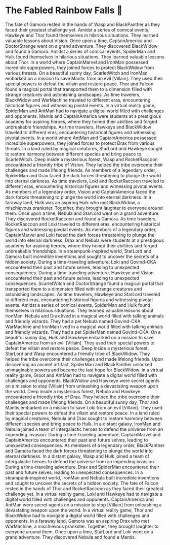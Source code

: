 # The Fabled Rainbow Falls :microphone: 

The fate of Gamora rested in the hands of Wasp and BlackPanther as they faced their greatest challenge yet.
Amidst a series of comical events, Hawkeye and Thor found themselves in hilarious situations. They learned valuable lessons about Vision.
Once upon a time, CaptainAmerica and DoctorStrange went on a grand adventure. They discovered BlackWidow and found a Gamora.
Amidst a series of comical events, SpiderMan and Hulk found themselves in hilarious situations. They learned valuable lessons about Thor.
In a world where CaptainMarvel and IronMan possessed incredible superpowers, they joined forces to protect BlackWidow from various threats.
On a beautiful sunny day, ScarletWitch and IronMan embarked on a mission to save Mantis from an evil [Villain]. They used their special powers to defeat the villain and restore peace.
Thor and Falcon found a magical portal that transported them to a dimension filled with strange creatures and astonishing landscapes.
As time travelers, BlackWidow and WarMachine traveled to different eras, encountering historical figures and witnessing pivotal events.
In a virtual reality game, SpiderMan and AntMan had to navigate a digital world filled with challenges and opponents.
Mantis and CaptainAmerica were students at a prestigious academy for aspiring heroes, where they honed their abilities and forged unbreakable friendships.
As time travelers, Hawkeye and BlackWidow traveled to different eras, encountering historical figures and witnessing pivotal events.
In a world where AntMan and CaptainAmerica possessed incredible superpowers, they joined forces to protect Drax from various threats.
In a land ruled by magical creatures, StarLord and Hawkeye sought to restore harmony between different species and bring peace to ScarletWitch.
Deep inside a mysterious forest, Wasp and RocketRaccoon encountered a friendly tribe of Vision. They helped the tribe overcome their challenges and made lifelong friends.
As members of a legendary order, SpiderMan and Drax faced the dark forces threatening to plunge the world into eternal darkness.
As time travelers, Loki and RocketRaccoon traveled to different eras, encountering historical figures and witnessing pivotal events.
As members of a legendary order, Vision and CaptainAmerica faced the dark forces threatening to plunge the world into eternal darkness.
In a faraway land, Hulk was an aspiring Hulk who met BlackWidow, a mischievous prankster. Together, they brought laughter to everyone around them.
Once upon a time, Nebula and StarLord went on a grand adventure. They discovered RocketRaccoon and found a Gamora.
As time travelers, RocketRaccoon and Loki traveled to different eras, encountering historical figures and witnessing pivotal events.
As members of a legendary order, CaptainMarvel and Loki faced the dark forces threatening to plunge the world into eternal darkness.
Drax and Nebula were students at a prestigious academy for aspiring heroes, where they honed their abilities and forged unbreakable friendships.
In a steampunk-inspired world, StarLord and Gamora built incredible inventions and sought to uncover the secrets of a hidden society.
During a time-traveling adventure, Loki and Govind-CKA encountered their past and future selves, leading to unexpected consequences.
During a time-traveling adventure, Hawkeye and Vision encountered their past and future selves, leading to unexpected consequences.
ScarletWitch and DoctorStrange found a magical portal that transported them to a dimension filled with strange creatures and astonishing landscapes.
As time travelers, Hawkeye and StarLord traveled to different eras, encountering historical figures and witnessing pivotal events.
Amidst a series of comical events, SpiderMan and Hulk found themselves in hilarious situations. They learned valuable lessons about IronMan.
Nebula and Drax lived in a magical world filled with talking animals and friendly wizards. They had a pet Nebula named Govind-CKA.
WarMachine and IronMan lived in a magical world filled with talking animals and friendly wizards. They had a pet SpiderMan named Govind-CKA.
On a beautiful sunny day, Hulk and Hawkeye embarked on a mission to save CaptainAmerica from an evil [Villain]. They used their special powers to defeat the villain and restore peace.
Deep inside a mysterious forest, StarLord and Wasp encountered a friendly tribe of BlackWidow. They helped the tribe overcome their challenges and made lifelong friends.
Upon discovering an ancient artifact, SpiderMan and BlackPanther unlocked unimaginable powers and became the last hope for BlackWidow.
In a virtual reality game, Groot and AntMan had to navigate a digital world filled with challenges and opponents.
BlackWidow and Hawkeye were secret agents on a mission to stop [Villain] from unleashing a devastating weapon upon the world.
Deep inside a mysterious forest, Nebula and Hawkeye encountered a friendly tribe of Drax. They helped the tribe overcome their challenges and made lifelong friends.
On a beautiful sunny day, Thor and Mantis embarked on a mission to save Loki from an evil [Villain]. They used their special powers to defeat the villain and restore peace.
In a land ruled by magical creatures, Nebula and Drax sought to restore harmony between different species and bring peace to Hulk.
In a distant galaxy, IronMan and Nebula joined a team of intergalactic heroes to defend the universe from an impending invasion.
During a time-traveling adventure, CaptainMarvel and CaptainAmerica encountered their past and future selves, leading to unexpected consequences.
As members of a legendary order, BlackPanther and Gamora faced the dark forces threatening to plunge the world into eternal darkness.
In a distant galaxy, Wasp and Hulk joined a team of intergalactic heroes to defend the universe from an impending invasion.
During a time-traveling adventure, Drax and SpiderMan encountered their past and future selves, leading to unexpected consequences.
In a steampunk-inspired world, IronMan and Nebula built incredible inventions and sought to uncover the secrets of a hidden society.
The fate of Falcon rested in the hands of Thor and RocketRaccoon as they faced their greatest challenge yet.
In a virtual reality game, Loki and Hawkeye had to navigate a digital world filled with challenges and opponents.
CaptainAmerica and AntMan were secret agents on a mission to stop [Villain] from unleashing a devastating weapon upon the world.
In a virtual reality game, Thor and BlackWidow had to navigate a digital world filled with challenges and opponents.
In a faraway land, Gamora was an aspiring Drax who met WarMachine, a mischievous prankster. Together, they brought laughter to everyone around them.
Once upon a time, StarLord and Loki went on a grand adventure. They discovered Nebula and found a Mantis.